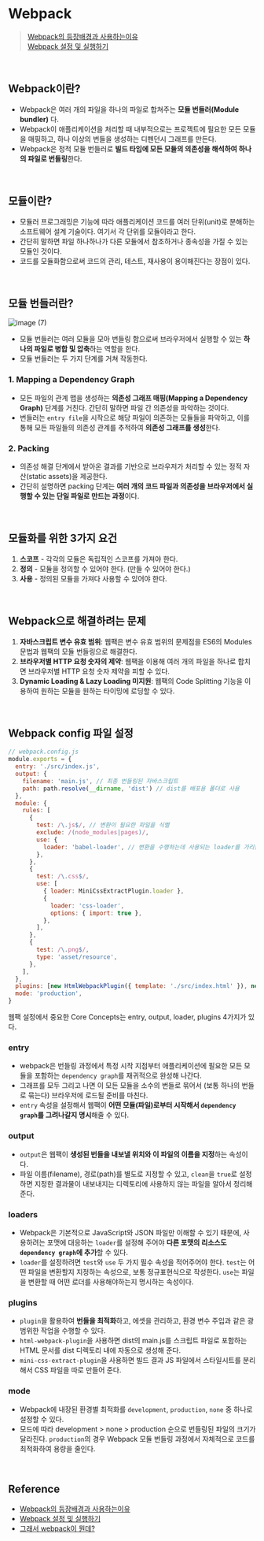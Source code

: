 # Webpack
> [Webpack의 등장배경과 사용하는이유](https://velog.io/@radin/webpack-1)   
> [Webpack 설정 및 실행하기](https://velog.io/@radin/webpack-2)

<br/>

## Webpack이란?
- Webpack은 여러 개의 파일을 하나의 파일로 합쳐주는 **모듈 번들러(Module bundler)** 다.
- Webpack이 애플리케이션을 처리할 때 내부적으로는 프로젝트에 필요한 모든 모듈을 매핑하고, 하나 이상의 번들을 생성하는 디펜던시 그래프를 만든다.
- Webpack은 정적 모듈 번들러로 **빌드 타임에 모든 모듈의 의존성을 해석하여 하나의 파일로 번들링**한다.

<br/>

## 모듈이란?
- 모듈러 프로그래밍은 기능에 따라 애플리케이션 코드를 여러 단위(unit)로 분해하는 소프트웨어 설계 기술이다. 여기서 각 단위를 모듈이라고 한다.
- 간단히 말하면 파일 하나하나가 다른 모듈에서 참조하거나 종속성을 가질 수 있는 모듈인 것이다.
- 코드를 모듈화함으로써 코드의 관리, 테스트, 재사용이 용이해진다는 장점이 있다.

<br/>

## 모듈 번들러란?
![image (7)](https://github.com/heereal/Frontend_Dev_Articles/assets/117061017/4cdc6e98-f5d6-4ef5-8aa4-65f362b42307)

- 모듈 번들러는 여러 모듈을 모아 번들링 함으로써 브라우저에서 실행할 수 있는 **하나의 파일로 병합 및 압축**하는 역할을 한다.
- 모듈 번들러는 두 가지 단계를 거쳐 작동한다.

### 1. Mapping a Dependency Graph
- 모든 파일의 관계 맵을 생성하는 **의존성 그래프 매핑(Mapping a Dependency Graph)** 단계를 거친다. 간단히 말하면 파일 간 의존성을 파악하는 것이다.
- 번들러는 `entry file`을 시작으로 해당 파일이 의존하는 모듈들을 파악하고, 이를 통해 모든 파일들의 의존성 관계를 추적하여 **의존성 그래프를 생성**한다.

### 2. Packing
- 의존성 해결 단계에서 받아온 결과를 기반으로 브라우저가 처리할 수 있는 정적 자산(static assets)을 제공한다.
- 간단히 설명하면 packing 단계는 **여러 개의 코드 파일과 의존성을 브라우저에서 실행할 수 있는 단일 파일로 만드는 과정**이다.

<br/>

## 모듈화를 위한 3가지 요건
1. **스코프** - 각각의 모듈은 독립적인 스코프를 가져야 한다.
2. **정의** - 모듈을 정의할 수 있어야 한다. (만들 수 있어야 한다.)
3. **사용** - 정의된 모듈을 가져다 사용할 수 있어야 한다.

<br/>

## Webpack으로 해결하려는 문제
1. **자바스크립트 변수 유효 범위**: 웹팩은 변수 유효 범위의 문제점을 ES6의 Modules 문법과 웹팩의 모듈 번들링으로 해결한다.
2. **브라우저별 HTTP 요청 숫자의 제약**: 웹팩을 이용해 여러 개의 파일을 하나로 합치면 브라우저별 HTTP 요청 숫자 제약을 피할 수 있다.
3. **Dynamic Loading & Lazy Loading 미지원**: 웹팩의 Code Splitting 기능을 이용하여 원하는 모듈을 원하는 타이밍에 로딩할 수 있다.

<br/>

## Webpack config 파일 설정
```javascript
// webpack.config.js
module.exports = {
  entry: './src/index.js',
  output: {
    filename: 'main.js', // 최종 번들링된 자바스크립트
    path: path.resolve(__dirname, 'dist') // dist를 배포용 폴더로 사용
  },
  module: {
    rules: [
      {
        test: /\.js$/, // 변환이 필요한 파일을 식별
        exclude: /(node_modules|pages)/, 
        use: {
          loader: 'babel-loader', // 변환을 수행하는데 사용되는 loader를 가리킴
        },
      },
      {
        test: /\.css$/,
        use: [
          { loader: MiniCssExtractPlugin.loader },
          {
            loader: 'css-loader',
            options: { import: true },
          },
        ],
      },
      {
        test: /\.png$/,
        type: 'asset/resource',
      },
    ],
  },
  plugins: [new HtmlWebpackPlugin({ template: './src/index.html' }), new MiniCssExtractPlugin()],
  mode: 'production',
}
```
웹팩 설정에서 중요한 Core Concepts는 entry, output, loader, plugins 4가지가 있다.
### entry
- webpack은 번들링 과정에서 특정 시작 지점부터 애플리케이션에 필요한 모든 모듈을 포함하는 `dependency graph`를 재귀적으로 완성해 나간다. 
- 그래프를 모두 그리고 나면 이 모든 모듈을 소수의 번들로 묶어서 (보통 하나의 번들로 묶는다) 브라우저에 로드될 준비를 마친다.
- `entry` 속성을 설정해서 웹팩이 **어떤 모듈(파일)로부터 시작해서 `dependency graph`를 그려나갈지 명시**해줄 수 있다.
### output
- `output`은 웹팩이 **생성된 번들을 내보낼 위치와 이 파일의 이름을 지정**하는 속성이다.
- 파일 이름(filename), 경로(path)를 별도로 지정할 수 있고, `clean`을 `true`로 설정하면 지정한 결과물이 내보내지는 디렉토리에 사용하지 않는 파일을 알아서 정리해 준다.
### loaders
- Webpack은 기본적으로 JavaScript와 JSON 파일만 이해할 수 있기 때문에, 사용하려는 포맷에 대응하는 `loader`를 설정해 주어야 **다른 포맷의 리소스도 `dependency graph`에 추가**할 수 있다.
- `loader`를 설정하려면 `test`와 `use` 두 가지 필수 속성을 적어주어야 한다. `test`는 어떤 파일을 변환할지 지정하는 속성으로, 보통 정규표현식으로 작성한다. `use`는 파일을 변환할 때 어떤 로더를 사용해야하는지 명시하는 속성이다.
### plugins
- `plugin`을 활용하여 **번들을 최적화**하고, 에셋을 관리하고, 환경 변수 주입과 같은 광범위한 작업을 수행할 수 있다.
- `html-webpack-plugin`을 사용하면 dist의 main.js를 스크립트 파일로 포함하는 HTML 문서를 dist 디렉토리 내에 자동으로 생성해 준다.
- `mini-css-extract-plugin`을 사용하면 빌드 결과 JS 파일에서 스타일시트를 분리해서 CSS 파일을 따로 만들어 준다.
### mode
- Webpack에 내장된 환경별 최적화를 `development`, `production`, `none` 중 하나로 설정할 수 있다.
- 모드에 따라 development > none > production 순으로 번들링된 파일의 크기가 달라진다. `production`의 경우 Webpack 모듈 번들링 과정에서 자체적으로 코드를 최적화하여 용량을 줄인다.
  
<br/>

## Reference
- [Webpack의 등장배경과 사용하는이유](https://velog.io/@radin/webpack-1)   
- [Webpack 설정 및 실행하기](https://velog.io/@radin/webpack-2)
- [그래서 webpack이 뭔데?](https://velog.io/@greencloud/%EA%B7%B8%EB%9E%98%EC%84%9C-webpack%EC%9D%B4-%EB%AD%94%EB%8D%B0)
